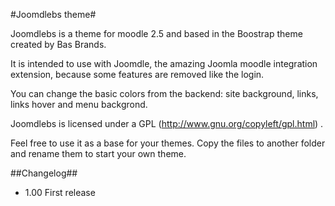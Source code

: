 #Joomdlebs theme#

Joomdlebs is a theme for moodle 2.5 and based in the Boostrap theme created by Bas Brands.

It is intended to use with Joomdle, the amazing Joomla moodle integration extension, because some features are removed like the login.

You can change the basic colors from the backend: site background, links, links hover and menu backgrond.



Joomdlebs is licensed under a GPL (http://www.gnu.org/copyleft/gpl.html) .

Feel free to use it as a base for your themes. Copy the files to another folder and rename them to start your own theme. 



##Changelog##

- 1.00 First release
